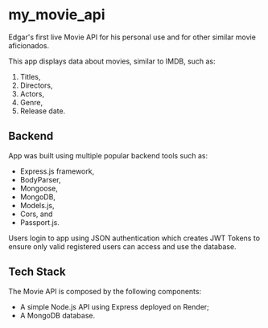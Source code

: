 # my_movie_api

Edgar's first live Movie API for his personal use and for other similar movie aficionados.

This app displays data about movies, similar to IMDB, such as: 
1) Titles, 
2) Directors, 
3) Actors, 
4) Genre, 
5) Release date. 

## Backend

App was built using multiple popular backend tools such as: 
* Express.js framework,
* BodyParser,
* Mongoose,
* MongoDB,
* Models.js,
* Cors, and
* Passport.js.   

Users login to app using JSON authentication which creates JWT Tokens to ensure only valid registered users can access and use the database. 

## Tech Stack

The Movie API is composed by the following components: 
* A simple Node.js API using Express deployed on Render;
* A MongoDB database.


